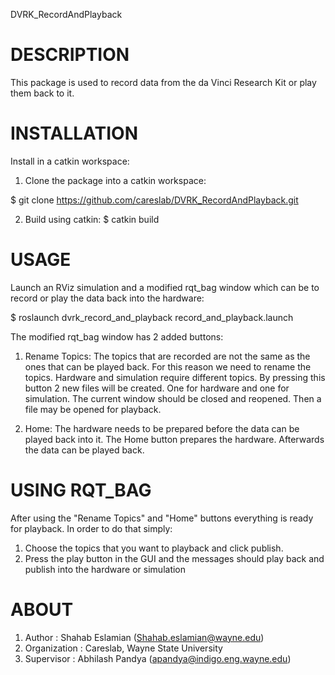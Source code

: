 DVRK_RecordAndPlayback

# DESCRIPTION

This package is used to record data from the da Vinci Research Kit
or play them back to it.


# INSTALLATION

Install in a catkin workspace:

1. Clone the package into a catkin workspace:

$ git clone https://github.com/careslab/DVRK_RecordAndPlayback.git

2. Build using catkin:
$ catkin build

 
# USAGE

Launch an RViz simulation and a modified rqt_bag window which can
be to record or play the data back into the hardware:

$ roslaunch dvrk_record_and_playback record_and_playback.launch

The modified rqt_bag window has 2 added buttons:
1. Rename Topics:
The topics that are recorded are not the same as the ones that can
be played back. For this reason we need to rename the topics.
Hardware and simulation require different topics. By pressing this 
button 2 new files will be created. One for hardware and one for
simulation. The current window should be closed and reopened.
Then a file may be opened for playback.

2. Home:
The hardware needs to be prepared before the data can be played
back into it. The Home button prepares the hardware. Afterwards
the data can be played back.


# USING RQT_BAG

After using the "Rename Topics" and "Home" buttons everything is 
ready for playback. In order to do that simply:
1. Choose the topics that you want to playback and click publish. 
2. Press the play button in the GUI and the messages should play
back and publish into the hardware or simulation


# ABOUT

1. Author : Shahab Eslamian (Shahab.eslamian@wayne.edu)
2. Organization : Careslab, Wayne State University
3. Supervisor : Abhilash Pandya (apandya@indigo.eng.wayne.edu)

